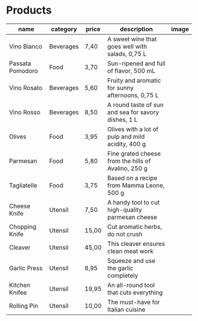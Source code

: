 # Products

| name | category | price | description | image |
| --- | --- | --- | --- | --- |
| Vino Bianco | Beverages | 7,40 | A sweet wine that goes well with salads, 0,75 L |
| Passata Pomodoro | Food | 3,70 | Sun-ripened and full of flavor, 500 mL |
| Vino Rosato | Beverages | 5,60 | Fruity and aromatic for sunny afternoons, 0,75 L |
| Vino Rosso | Beverages | 8,50 | A round taste of sun and sea for savory dishes, 1 L |
| Olives | Food | 3,95 | Olives with a lot of pulp and mild acidity, 400 g |
| Parmesan | Food | 5,80 | Fine grated cheese from the hills of Avalino, 250 g |
| Tagliatelle | Food | 3,75 | Based on a recipe from Mamma Leone, 500 g |
| Cheese Knife | Utensil | 7,50 | A handy tool to cut high-quality parmesan cheese |
| Chopping Knife | Utensil | 15,00 | Cut aromatic herbs, do not crush |
| Cleaver | Utensil | 45,00 | This cleaver ensures clean meat work |
| Garlic Press | Utensil | 8,95 | Squeeze and use the garlic completely |
| Kitchen Knifee | Utensil | 19,95 | An all-round tool that cuts everything |
| Rolling Pin | Utensil | 10,00 | The must-have for Italian cuisine |
